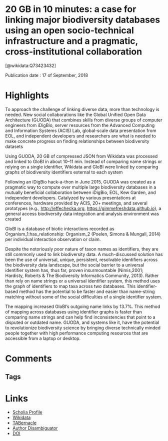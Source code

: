 
20 GB in 10 minutes: a case for linking major biodiversity databases using an open socio-technical infrastructure and a pragmatic, cross-institutional collaboration
====================================================================================================================================================================
  
  [@wikidata:Q73423432]  
  
Publication date : 17 of September, 2018  

# Highlights

To approach the challenge of linking diverse data, more than technology
is needed. 
New social collaborations like the Global Unified Open Data Architecture
(GUODA) that combines skills from diverse groups of computer engineers from
iDigBio, server resources from the Advanced Computing and Information Systems
(ACIS) Lab, global-scale data presentation from EOL, and independent developers
and researchers are what is needed to make concrete progress on finding relationships
between biodiversity datasets

Using GUODA, 20 GB of compressed JSON from Wikidata was processed and linked to GloBI in about
10–11 min.
Instead of comparing name strings or relying on a single identifier, Wikidata
and GloBI were linked by comparing graphs of biodiversity identifiers external to each
system

<!-- Nice -->

Following an iDigBio hack-a-thon in June 2015, GUODA was created as a pragmatic way to
compute over multiple large biodiversity databases in a mutually beneficial collaboration
between iDigBio, EOL, Kew Garden, and independent developers. 
Catalyzed by various
presentations at conferences, hardware provided by ACIS, 20+ meetings, and several
prototypes (e.g., http://effechecka.org, https://gimmefreshdata.github.io), a general access
biodiversity data integration and analysis environment was created

GloBI is a database of biotic interactions recorded as Organism_1:has_relationship:
Organism_2 (Poelen, Simons & Mungall, 2014) per individual interaction observation or
claim.

<!-- some-some relations -->

Despite the notoriously poor nature of taxon names as identifiers, they are still commonly
used to link biodiversity data. 
A much-discussed solution has been the use of universal, unique, persistent, resolvable identifiers across the biodiversity data landscape, but the social barrier to a universal identifier system has, thus far, proven insurmountable (Nimis,2001; Hardisty, Roberts & The Biodiversity Informatics Community, 2013). 
Rather than rely on name strings or a universal identifier system, this method uses the graph of identifiers to
map taxa across two databases. This identifier-based method has the potential to be faster
and easier than name-string matching without some of the social difficulties of a single
identifier system.

The mapping increased GloBI’s outgoing
name links by 13.7%. This method of mapping across databases using identifier graphs
is faster than comparing name strings and can help find inconsistencies that point to a
disputed or outdated name. GUODA, and systems like it, have the potential to revolutionize
biodiversity science by bringing diverse technically minded people together with high
performance computing resources that are accessible from a laptop or desktop.

# Comments

## Tags

# Links
  
 * [Scholia Profile](https://scholia.toolforge.org/work/Q73423432)  
 * [Wikidata](https://www.wikidata.org/wiki/Q73423432)  
 * [TABernacle](https://tabernacle.toolforge.org/?#/tab/manual/Q73423432/P921%3BP4510)  
 * [Author Disambiguator](https://author-disambiguator.toolforge.org/work_item_oauth.php?id=Q73423432&batch_id=&match=1&author_list_id=&doit=Get+author+links+for+work)  
 * [DOI](https://doi.org/10.7717/PEERJ-CS.164)  
